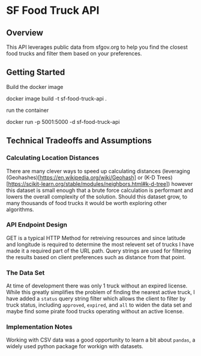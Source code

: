 # SF Food Truck API
## Overview
This API leverages public data from sfgov.org to help you find the closest food trucks and filter them based on your preferences.

## Getting Started
Build the docker image

docker image build -t sf-food-truck-api .

run the container

docker run -p 5001:5000 -d sf-food-truck-api

## Technical Tradeoffs and Assumptions
### Calculating Location Distances
There are many clever ways to speed up calculating distances (leveraging (Geohashes)[https://en.wikipedia.org/wiki/Geohash] or (K-D Trees)[https://scikit-learn.org/stable/modules/neighbors.html#k-d-tree]) however this dataset is small enough that a brute force calculation is performant and lowers the overall complexity of the solution.  Should this dataset grow, to many thousands of food trucks it would be worth exploring other algorithms.

### API Endpoint Design
GET is a typical HTTP Method for retreiving resources and since latitude and longitude is required to determine the most relevent set of trucks I have made it a required part of the URL path.  Query strings are used for filtering the results based on client preferences such as distance from that point.

### The Data Set
At time of development there was only 1 truck without an expired license.  While this greatly simplifies the problem of finding the nearest active truck, I have added a `status` query string filter which allows the client to filter by truck status, including `approved`, `expired`, and `all` to widen the data set and maybe find some pirate food trucks operating without an active license.

### Implementation Notes
Working with CSV data was a good opportunity to learn a bit about `pandas`, a widely used python package for workign with datasets. 